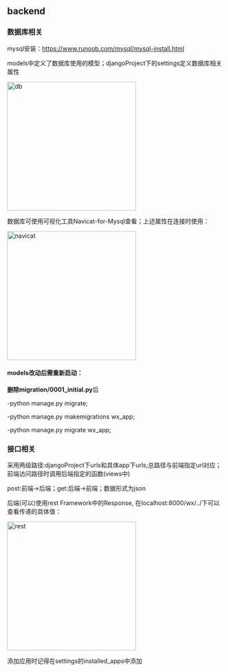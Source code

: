 ## backend

### 数据库相关

mysql安装：https://www.runoob.com/mysql/mysql-install.html

models中定义了数据库使用的模型；djangoProject下的settings定义数据库相关属性

<img src="https://user-images.githubusercontent.com/57995255/144731045-3b699ffa-30f3-4c9f-ae58-233bd1a5065d.png" width=300 alt="db"/>

数据库可使用可视化工具Navicat-for-Mysql查看；上述属性在连接时使用：

<img src="https://user-images.githubusercontent.com/57995255/144731230-5b2b7529-cf5e-4309-ac11-da1595ec08c8.png" width=300 alt="navicat"/>

#### models改动后需重新启动：

**删除migration/0001_initial.py**后

-python manage.py migrate; 

-python manage.py makemigrations wx_app; 

-python manage.py migrate wx_app;

### 接口相关

采用两级路径:djangoProject下urls和具体app下urls;总路径与前端指定url对应；前端访问路径时调用后端指定的函数(views中)

post:前端->后端；get:后端->前端；数据形式为json

后端(可以)使用rest Framework中的Response, 在localhost:8000/wx/../下可以查看传递的具体值：

<img src="https://user-images.githubusercontent.com/57995255/144731398-8edc0aa1-b16c-4b59-ab57-428961afd6e2.png" width=300 alt="rest"/>


添加应用时记得在settings的installed_apps中添加

